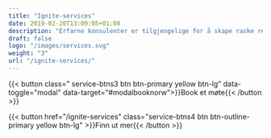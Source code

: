 ```yaml
---
title: "Ignite-services"
date: 2019-02-20T13:09:05+01:00
description: "Erfarne konsulenter er tilgjengelige for å skape raske resultater gjennom skreddersydde løsninger"
draft: false
logo: "/images/services.svg"
weight: "3"
url: "/ignite-services/"
---
```



{{< button class=" service-btns3 btn btn-primary yellow btn-lg" data-toggle="modal" data-target="#modalbooknorw">}}Book et møte{{< /button >}}

{{< button href="/ignite-services" class="service-btns4 btn btn-outline-primary yellow btn-lg" >}}Finn ut mer{{< /button >}}